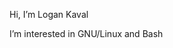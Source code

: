  Hi, I’m Logan Kaval

 I’m interested in GNU/Linux and Bash

<!---
LoganKaval/LoganKaval is a ✨ special ✨ repository because its `README.md` (this file) appears on your GitHub profile.
You can click the Preview link to take a look at your changes.
--->
